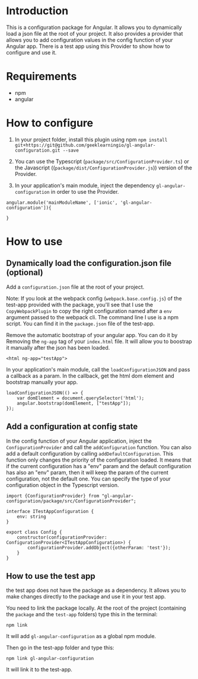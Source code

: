 # Introduction
This is a configuration package for Angular. 
It allows you to dynamically load a json file at the root of your project.
It also provides a provider that allows you to add configuration values in the config function of your Angular app.
There is a test app using this Provider to show how to configure and use it.

# Requirements
- npm
- angular

# How to configure
1) In your project folder, install this plugin using npm
`npm install git+https://git@github.com/geeklearningio/gl-angular-configuration.git --save`

2) You can use the Typescript (`package/src/ConfigurationProvider.ts`) or the Javascript ((`package/dist/ConfigurationProvider.js`)) version of the Provider.

3) In your application's main module, inject the dependency `gl-angular-configuration` in order to use the Provider.
```
angular.module('mainModuleName', ['ionic', 'gl-angular-configuration']){

}
```

# How to use

## Dynamically load the configuration.json file (optional)
Add a `configuration.json` file at the root of your project. 

Note: If you look at the webpack config (`webpack.base.config.js`) of the test-app provided with the package, you'll see that I use the `CopyWebpackPlugin` to copy the right configuration named after a `env` argument passed to the webpack cli. The command line I use is a npm script. You can find it in the `package.json` file of the test-app.

Remove the automatic bootstrap of your angular app. You can do it by Removing the `ng-app` tag of your `index.html` file.
It will allow you to boostrap it manually after the json has been loaded.
```
<html ng-app="testApp">
```

In your application's main module, call the `loadConfigurationJSON` and pass a callback as a param. In the callback, get the html dom element and bootstrap manually your app.
```
loadConfigurationJSON(() => {
    var domElement = document.querySelector('html');
    angular.bootstrap(domElement, ["testApp"]);
});
```

## Add a configuration at config state
In the config function of your Angular application, inject the `ConfigurationProvider` and call the `addConfiguration` function.
You can also add a default configuration by calling `addDefaultConfiguration`. This function only changes the priority of the configuration loaded. It means that if the current configuration has a "env" param and the default configuration has also an "env" param, then it will keep the param of the current configuration, not the default one.
You can specify the type of your configuration object in the Typescript version.

```
import {ConfigurationProvider} from "gl-angular-configuration/package/src/ConfigurationProvider";

interface ITestAppConfiguration {
    env: string
}

export class Config {
    constructor(configurationProvider: ConfigurationProvider<ITestAppConfiguration>) {
        configurationProvider.addObject({otherParam: 'test'});
    }
}
```

## How to use the test app
the test app does not have the package as a dependency. It allows you to make changes directly to the package and use it in your test app.

You need to link the package locally.
At the root of the project (containing the `package` and the `test-app` folders) type this in the terminal:
```
npm link
```
It will add `gl-angular-configuration` as a global npm module.

Then go in the test-app folder and type this:
```
npm link gl-angular-configuration
```
It will link it to the test-app.


